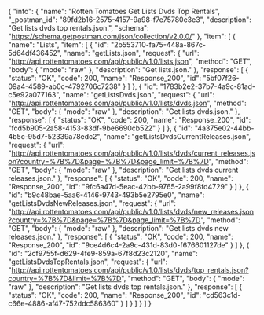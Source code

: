 {
  "info": {
    "name": "Rotten Tomatoes Get Lists Dvds Top Rentals",
    "_postman_id": "89fd2b16-2575-4157-9a98-f7e75780e3e3",
    "description": "Get lists dvds top rentals.json.",
    "schema": "https://schema.getpostman.com/json/collection/v2.0.0/"
  },
  "item": [
    {
      "name": "Lists",
      "item": [
        {
          "id": "2b553710-fa75-448a-867c-5d64df436452",
          "name": "getLists.json",
          "request": {
            "url": "http://api.rottentomatoes.com/api/public/v1.0/lists.json",
            "method": "GET",
            "body": {
              "mode": "raw"
            },
            "description": "Get lists.json."
          },
          "response": [
            {
              "status": "OK",
              "code": 200,
              "name": "Response_200",
              "id": "5bf07f26-09a4-4589-ab0c-4792706c7238"
            }
          ]
        },
        {
          "id": "1783b2e2-37b7-4a9c-81ad-c5e92a077163",
          "name": "getListsDvds.json",
          "request": {
            "url": "http://api.rottentomatoes.com/api/public/v1.0/lists/dvds.json",
            "method": "GET",
            "body": {
              "mode": "raw"
            },
            "description": "Get lists dvds.json."
          },
          "response": [
            {
              "status": "OK",
              "code": 200,
              "name": "Response_200",
              "id": "fcd5b905-2a58-4153-83df-9be6690cb522"
            }
          ]
        },
        {
          "id": "4a375e02-44bb-4b5c-95d7-52339a78edc2",
          "name": "getListsDvdsCurrentReleases.json",
          "request": {
            "url": "http://api.rottentomatoes.com/api/public/v1.0/lists/dvds/current_releases.json?country=%7B%7D&page=%7B%7D&page_limit=%7B%7D",
            "method": "GET",
            "body": {
              "mode": "raw"
            },
            "description": "Get lists dvds current releases.json."
          },
          "response": [
            {
              "status": "OK",
              "code": 200,
              "name": "Response_200",
              "id": "9fc6a47d-5eac-42bb-9765-2a99f8fd4729"
            }
          ]
        },
        {
          "id": "b9c48bae-5aa6-4146-9743-493b5e2795e0",
          "name": "getListsDvdsNewReleases.json",
          "request": {
            "url": "http://api.rottentomatoes.com/api/public/v1.0/lists/dvds/new_releases.json?country=%7B%7D&page=%7B%7D&page_limit=%7B%7D",
            "method": "GET",
            "body": {
              "mode": "raw"
            },
            "description": "Get lists dvds new releases.json."
          },
          "response": [
            {
              "status": "OK",
              "code": 200,
              "name": "Response_200",
              "id": "9ce4d6c4-2a9c-431d-83d0-f676601127de"
            }
          ]
        },
        {
          "id": "2cf9755f-d629-4fe9-859a-67f8d23c2120",
          "name": "getListsDvdsTopRentals.json",
          "request": {
            "url": "http://api.rottentomatoes.com/api/public/v1.0/lists/dvds/top_rentals.json?country=%7B%7D&limit=%7B%7D",
            "method": "GET",
            "body": {
              "mode": "raw"
            },
            "description": "Get lists dvds top rentals.json."
          },
          "response": [
            {
              "status": "OK",
              "code": 200,
              "name": "Response_200",
              "id": "cd563c1d-c66e-4886-af47-752ddc586360"
            }
          ]
        }
      ]
    }
  ]
}